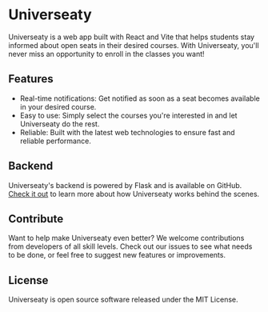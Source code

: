 # Universeaty

Universeaty is a web app built with React and Vite that helps students stay informed about open seats in their desired courses. With Universeaty, you'll never miss an opportunity to enroll in the classes you want!

## Features

- Real-time notifications: Get notified as soon as a seat becomes available in your desired course.
- Easy to use: Simply select the courses you're interested in and let Universeaty do the rest.
- Reliable: Built with the latest web technologies to ensure fast and reliable performance.

## Backend

Universeaty's backend is powered by Flask and is available on GitHub. [Check it out](https://github.com/ameenalasady/UniverseatyFlask) to learn more about how Universeaty works behind the scenes.

## Contribute

Want to help make Universeaty even better? We welcome contributions from developers of all skill levels. Check out our issues to see what needs to be done, or feel free to suggest new features or improvements.

## License

Universeaty is open source software released under the MIT License.
